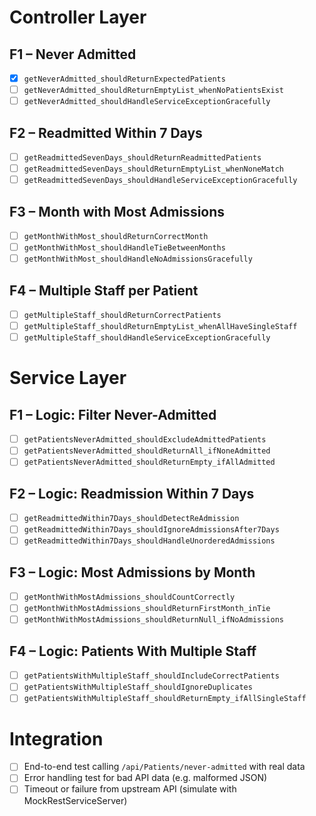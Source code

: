 # Controller Layer

## F1 – Never Admitted
- [x] `getNeverAdmitted_shouldReturnExpectedPatients`
- [ ] `getNeverAdmitted_shouldReturnEmptyList_whenNoPatientsExist`
- [ ] `getNeverAdmitted_shouldHandleServiceExceptionGracefully`

## F2 – Readmitted Within 7 Days
- [ ] `getReadmittedSevenDays_shouldReturnReadmittedPatients`
- [ ] `getReadmittedSevenDays_shouldReturnEmptyList_whenNoneMatch`
- [ ] `getReadmittedSevenDays_shouldHandleServiceExceptionGracefully`

## F3 – Month with Most Admissions
- [ ] `getMonthWithMost_shouldReturnCorrectMonth`
- [ ] `getMonthWithMost_shouldHandleTieBetweenMonths`
- [ ] `getMonthWithMost_shouldHandleNoAdmissionsGracefully`

## F4 – Multiple Staff per Patient
- [ ] `getMultipleStaff_shouldReturnCorrectPatients`
- [ ] `getMultipleStaff_shouldReturnEmptyList_whenAllHaveSingleStaff`
- [ ] `getMultipleStaff_shouldHandleServiceExceptionGracefully`

# Service Layer

## F1 – Logic: Filter Never-Admitted
- [ ] `getPatientsNeverAdmitted_shouldExcludeAdmittedPatients`
- [ ] `getPatientsNeverAdmitted_shouldReturnAll_ifNoneAdmitted`
- [ ] `getPatientsNeverAdmitted_shouldReturnEmpty_ifAllAdmitted`

## F2 – Logic: Readmission Within 7 Days
- [ ] `getReadmittedWithin7Days_shouldDetectReAdmission`
- [ ] `getReadmittedWithin7Days_shouldIgnoreAdmissionsAfter7Days`
- [ ] `getReadmittedWithin7Days_shouldHandleUnorderedAdmissions`

## F3 – Logic: Most Admissions by Month
- [ ] `getMonthWithMostAdmissions_shouldCountCorrectly`
- [ ] `getMonthWithMostAdmissions_shouldReturnFirstMonth_inTie`
- [ ] `getMonthWithMostAdmissions_shouldReturnNull_ifNoAdmissions`

## F4 – Logic: Patients With Multiple Staff
- [ ] `getPatientsWithMultipleStaff_shouldIncludeCorrectPatients`
- [ ] `getPatientsWithMultipleStaff_shouldIgnoreDuplicates`
- [ ] `getPatientsWithMultipleStaff_shouldReturnEmpty_ifAllSingleStaff`

# Integration

- [ ] End-to-end test calling `/api/Patients/never-admitted` with real data
- [ ] Error handling test for bad API data (e.g. malformed JSON)
- [ ] Timeout or failure from upstream API (simulate with MockRestServiceServer)